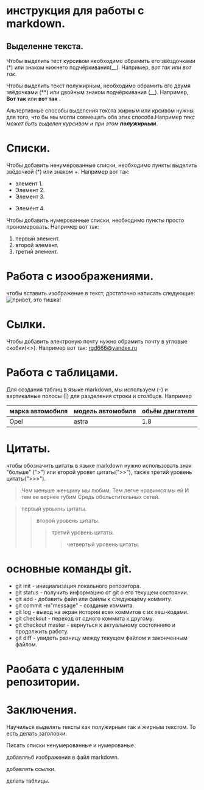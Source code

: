 # инструкция для работы с markdown.

## Выделенне текста.

Чтобы выделить тест курсивом необходимо обрамить его звёздочками (*) или знаком нижнего подчёркивания(__). Например, *вот так* или _вот так_. 

Чтобы выделить текст полужирным, необходимо обрамить его двумя звёдочками (**) или двойным знаком подчёркивания (__). Например, **Вот так** или __вот так__ .

Альтертивные способы выделения текста жирным или крсивом нужны для того, что бы мы могли совмещать оба этих способа.Например _текс может быть выделен курсивом и при этом **полужирным**_.  

# Списки.
Чтобы добавить ненумерованные списки, необходимо пункты выделить звёдочкой (*) или знаком +. Например вот так:
* элемент 1.
* Элемент 2.
* Элемент 3.
+ Элемент 4.

Чтобы добавить нумерованные списки, необходимо пункты просто прономеровать. Например вот так:
1. первый элемент.
2. второй элемент.
3. третий элемент.

# Работа с изоображениями.

чтобы вставить изображение в текст, достаточно написать следующие: ![привет, это тишка!](tishka.jpg)

# Сылки.

Чтобы добавить электроную почту нужно обрамить почту в угловые скобки(<>). Например вот так: <rgd666@yandex.ru>

# Работа с таблицами.

Для создания таблиц в языке markdown, мы используем (-) и вертикалные полосы (|) для разделения строки и столбцов. Например

| марка автомобиля | модель автомобиля| обьём двигателя
|------|--------|-------|
|Opel | astra | 1.8|


# Цитаты.

чтобы обозначить цитаты в языке markdown нужно использовать знак "больше"
(">") или второй уровет цитаты(">>"), также третий уровень цитаты(">>>").

> Чем меньше женщину мы любим, Тем легче нравимся мы ей И тем ее вернее губим Средь обольстительных сетей.

> первый уроыень цитаты.
>>второй уровень цитаты.
>>>третий уровень цитаты.
>>>> четвертый уровень цитаты.

# основные команды git.

* git init - инициализация локального репозитора. 
* git status - получить информацию от git о его текущем состоянии.
* git add - добавить файл или файлы к следующему коммиту.
* git commit -m"message" - создание коммита.
* git log - вывод на экран истории всех коммитов с их хеш-кодами.
* git checkout - переход от одного коммита к другому.
* git checkout master - вернуться к актуальному состояннию и продолжить работу.
* git diff - увидеть разницу между текущем файлом и законченным файлом.

# Раобата с удаленным репозитории.



# Заключения.

Научилься выделять тексты как полужирным так и жирным текстом. То есть делать заголовки.

Писать списки ненумерованные и нумерованые.

добавляьб изображения в файл markdown.

добавлять ссылки.

делать таблицы.